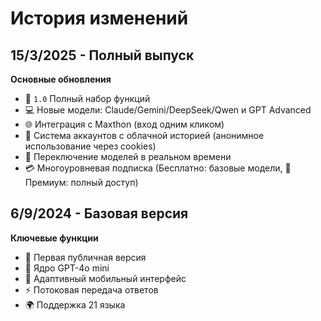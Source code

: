# История изменений

## 15/3/2025 - Полный выпуск
**Основные обновления**
- 🌟 `1.0` Полный набор функций
- 💻 Новые модели: Claude/Gemini/DeepSeek/Qwen и GPT Advanced
- 🌐 Интеграция с Maxthon (вход одним кликом)
- 🔐 Система аккаунтов с облачной историей (анонимное использование через cookies)
- 🔄 Переключение моделей в реальном времени
- 💳 Многоуровневая подписка (Бесплатно: базовые модели, 🎁 Премиум: полный доступ)

## 6/9/2024 - Базовая версия
**Ключевые функции**
- 🚢 Первая публичная версия
- 💬 Ядро GPT-4o mini
- 📱 Адаптивный мобильный интерфейс
- ⚡ Потоковая передача ответов
- 🌍 Поддержка 21 языка